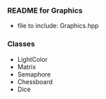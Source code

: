 ### README for Graphics

- file to include: Graphics.hpp

### Classes

- LightColor
- Matrix
- Semaphore
- Chessboard
- Dice